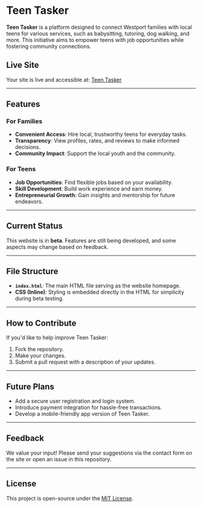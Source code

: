 # Teen Tasker

**Teen Tasker** is a platform designed to connect Westport families with local teens for various services, such as babysitting, tutoring, dog walking, and more. This initiative aims to empower teens with job opportunities while fostering community connections.

## Live Site
Your site is live and accessible at: [Teen Tasker](https://tomrileyttw.github.io/teen-tasker/)

---

## Features
### For Families
- **Convenient Access**: Hire local, trustworthy teens for everyday tasks.
- **Transparency**: View profiles, rates, and reviews to make informed decisions.
- **Community Impact**: Support the local youth and the community.

### For Teens
- **Job Opportunities**: Find flexible jobs based on your availability.
- **Skill Development**: Build work experience and earn money.
- **Entrepreneurial Growth**: Gain insights and mentorship for future endeavors.

---

## Current Status
This website is in **beta**. Features are still being developed, and some aspects may change based on feedback.

---

## File Structure
- **`index.html`**: The main HTML file serving as the website homepage.
- **CSS (Inline)**: Styling is embedded directly in the HTML for simplicity during beta testing.

---

## How to Contribute
If you'd like to help improve Teen Tasker:
1. Fork the repository.
2. Make your changes.
3. Submit a pull request with a description of your updates.

---

## Future Plans
- Add a secure user registration and login system.
- Introduce payment integration for hassle-free transactions.
- Develop a mobile-friendly app version of Teen Tasker.

---

## Feedback
We value your input! Please send your suggestions via the contact form on the site or open an issue in this repository.

---

## License
This project is open-source under the [MIT License](https://opensource.org/licenses/MIT).

